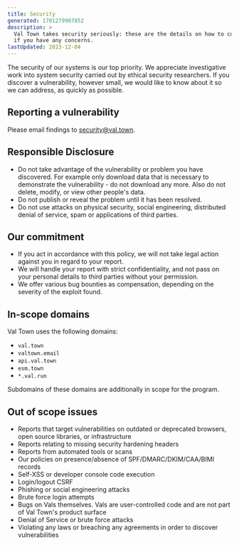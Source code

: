```yaml
---
title: Security
generated: 1701279907852
description: >
  Val Town takes security seriously: these are the details on how to contact us
  if you have any concerns.
lastUpdated: 2023-12-04
---
```


The security of our systems is our top priority. We appreciate investigative
work into system security carried out by ethical security researchers. If you
discover a vulnerability, however small, we would like to know about it so we
can address, as quickly as possible.

## Reporting a vulnerability

Please email findings to [security@val.town](mailto:security@val.town).

## Responsible Disclosure

- Do not take advantage of the vulnerability or problem you have discovered. For
  example only download data that is necessary to demonstrate the
  vulnerability - do not download any more. Also do not delete, modify, or view
  other people's data.
- Do not publish or reveal the problem until it has been resolved.
- Do not use attacks on physical security, social engineering, distributed
  denial of service, spam or applications of third parties.

## Our commitment

- If you act in accordance with this policy, we will not take legal action
  against you in regard to your report.
- We will handle your report with strict confidentiality, and not pass on your
  personal details to third parties without your permission.
- We offer various bug bounties as compensation, depending on the severity of
  the exploit found.

## In-scope domains

Val Town uses the following domains:

- `val.town`
- `valtown.email`
- `api.val.town`
- `esm.town`
- `*.val.run`

Subdomains of these domains are additionally in scope for the program.

## Out of scope issues

- Reports that target vulnerabilities on outdated or deprecated browsers, open source libraries, or infrastructure
- Reports relating to missing security hardening headers
- Reports from automated tools or scans
- Our policies on presence/absence of SPF/DMARC/DKIM/CAA/BIMI records
- Self-XSS or developer console code execution
- Login/logout CSRF
- Phishing or social engineering attacks
- Brute force login attempts
- Bugs on Vals themselves. Vals are user-controlled code and are not part of Val Town's product surface
- Denial of Service or brute force attacks
- Violating any laws or breaching any agreements in order to discover vulnerabilities

